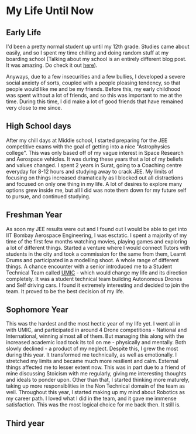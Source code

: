 # My Life Until Now

<!--1. Early Life
{:Early Life}
-->

## Early Life
I'd been a pretty normal student up until my 12th grade. Studies came about easily, and so I spent my time chilling and doing random stuff at my boarding school (Talking about my school is an entirely different blog post. It was amazing. Do check it out [here](https://rishigurukulam.org/?gclid=Cj0KCQjw0umSBhDrARIsAH7FCofDtKymBoLMDFbOZtsEH3mKFbIZ_aZKahbQat9rTEtzoHi4WJ55eqQaAs9fEALw_wcB)).

Anyways, due to a few insecurities and a few bullies, I developed a severe social anxiety of sorts, coupled with a people pleasing tendency, so that people would like me and be my friends. Before this, my early childhood was spent without a lot of friends, and so this was important to me at the time. During this time, I did make a lot of good friends that have remained very close to me since. 

## High School days
After my chill days at Middle school, I started preparing for the JEE competitive exams with the goal of getting into a nice "Astrophysics college". This was only based off of my vague interest in Space Research and Aerospace vehicles. It was during these years that a lot of my beliefs and values changed. I spent 2 years in Surat, going to a Coaching centre everyday for 8-12 hours and studying away to crack JEE. 
My limits of focusing on things increased dramatically as I blocked out all distractions and focused on only one thing in my life. A lot of desires to explore many options grew inside me, but all I did was note them down for my future self to pursue, and continued studying. 

## Freshman Year
As soon my JEE results were out and I found out I would be able to get into IIT Bombay Aerospace Engineering, I was esctatic. I spent a majority of my time of the first few months watching movies, playing games and exploring a lot of different things. Started a venture where I would connect Tutors with students in the city and took a commission for the same from them, Learnt Drums and participated in a modelling shoot. A whole range of different things. 
A chance encounter with a senior introduced me to a Student Technical Team called [UMIC](https://umiciitb.com/) - which would change my life and its direction completely. It was a student technical team building Autonomous Drones and Self driving cars. 
I found it extremely interesting and decided to join the team. It proved to be the best decision of my life. 

## Sophomore Year
This was the hardest and the most hectic year of my life yet. I went all in with UMIC, and participated in around 4 Drone competitions - National and International, winning almost all of them. But managing this along with the increased academic load took its toll on me - physically and mentally. Both slowly declined - a product of my neglect. Despite this, I grew the most during this year. It transformed me technically, as well as emotionally. I stretched my limits and became much more resilient and calm. External things affected me to lesser extent now. This was in part due to a friend of mine discussing Stoicism with me regularly, giving me interesting thoughts and ideals to ponder upon. 
Other than that, I started thinking more maturely, taking up more responsiblities in the Non Technical domain of the team as well. Throughout this year, I started making up my mind about Robotics as my career path. I loved what I did in the team, and it gave me immense satisfaction. This was the most logical choice for me back then. It still is. 

## Third year


<!--
## Basic setup

Jekyll requires blog post files to be named according to the following format:

`YEAR-MONTH-DAY-filename.md`

Where `YEAR` is a four-digit number, `MONTH` and `DAY` are both two-digit numbers, and `filename` is whatever file name you choose, to remind yourself what this post is about. `.md` is the file extension for markdown files.

The first line of the file should start with a single hash character, then a space, then your title. This is how you create a "*level 1 heading*" in markdown. Then you can create level 2, 3, etc headings as you wish but repeating the hash character, such as you see in the line `## File names` above.

## Basic formatting

You can use *italics*, **bold**, `code font text`, and create [links](https://www.markdownguide.org/cheat-sheet/). Here's a footnote [^1]. Here's a horizontal rule:

---

## Lists

Here's a list:

- item 1
- item 2

And a numbered list:

1. item 1
1. item 2

## Boxes and stuff

> This is a quotation

{% include alert.html text="You can include alert boxes" %}

...and...

{% include info.html text="You can include info boxes" %}

## Images

![](/images/logo.png "fast.ai's logo")

## Code

General preformatted text:

    # Do a thing
    do_thing()

Python code and output:

```python
# Prints '2'
print(1+1)
```

    2

## Tables

| Column 1 | Column 2 |
|-|-|
| A thing | Another thing |

## Footnotes

[^1]: This is the footnote.

-->